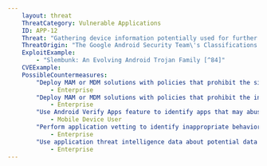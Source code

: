 ```yaml
---
    layout: threat
    ThreatCategory: Vulnerable Applications
    ID: APP-12
    Threat: "Gathering device information potentially used for further attacks, such as persistent identifiers (phone number, IMEI, IMSI, MAC addresses), operating system and device hardware information, or list of installed applications (i.e., data collection)"
    ThreatOrigin: "The Google Android Security Team\'s Classifications for Potentially Harmful Applications [^83]"
    ExploitExample:
        - "Slembunk: An Evolving Android Trojan Family [^84]"
    CVEExample:
    PossibleCountermeasures:
        "Deploy MAM or MDM solutions with policies that prohibit the sideloading of apps, which may bypass security checks on the app.":
            - Enterprise
        "Deploy MAM or MDM solutions with policies that prohibit the installation of apps from 3rd party (unofficial) app stores.": 
            - Enterprise
        "Use Android Verify Apps feature to identify apps that may abuse permissions to perform data collection.":
            - Mobile Device User
        "Perform application vetting to identify inappropriate behaviors by apps including permission requests made by the apps":
            - Enterprise
        "Use application threat intelligence data about potential data collection risks associated with apps installed on devices":
            - Enterprise
---
```

